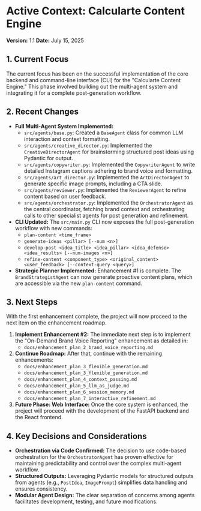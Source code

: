 # Active Context: Calcularte Content Engine

**Version:** 1.1
**Date:** July 15, 2025

## 1. Current Focus

The current focus has been on the successful implementation of the core backend and command-line interface (CLI) for the "Calcularte Content Engine." This phase involved building out the multi-agent system and integrating it for a complete post-generation workflow.

## 2. Recent Changes

*   **Full Multi-Agent System Implemented:**
    *   `src/agents/base.py`: Created a `BaseAgent` class for common LLM interaction and context formatting.
    *   `src/agents/creative_director.py`: Implemented the `CreativeDirectorAgent` for brainstorming structured post ideas using Pydantic for output.
    *   `src/agents/copywriter.py`: Implemented the `CopywriterAgent` to write detailed Instagram captions adhering to brand voice and formatting.
    *   `src/agents/art_director.py`: Implemented the `ArtDirectorAgent` to generate specific image prompts, including a CTA slide.
    *   `src/agents/reviewer.py`: Implemented the `ReviewerAgent` to refine content based on user feedback.
    *   `src/agents/orchestrator.py`: Implemented the `OrchestratorAgent` as the central coordinator, fetching brand context and orchestrating calls to other specialist agents for post generation and refinement.
*   **CLI Updated:** The `src/main.py` CLI now exposes the full post-generation workflow with new commands:
    *   `plan-content <time_frame>`
    *   `generate-ideas <pillar> [--num <n>]`
    *   `develop-post <idea_title> <idea_pillar> <idea_defense> <idea_results> [--num-images <n>]`
    *   `refine-content <component_type> <original_content> <user_feedback> [--context-query <query>]`
*   **Strategic Planner Implemented:** Enhancement #1 is complete. The `BrandStrategistAgent` can now generate proactive content plans, which are accessible via the new `plan-content` command.

## 3. Next Steps

With the first enhancement complete, the project will now proceed to the next item on the enhancement roadmap.

1.  **Implement Enhancement #2:** The immediate next step is to implement the "On-Demand Brand Voice Reporting" enhancement as detailed in:
    *   `docs/enhancement_plan_2_brand_voice_reporting.md`
2.  **Continue Roadmap:** After that, continue with the remaining enhancements:
    *   `docs/enhancement_plan_3_flexible_generation.md`
    *   `docs/enhancement_plan_3_flexible_generation.md`
    *   `docs/enhancement_plan_4_context_passing.md`
    *   `docs/enhancement_plan_5_llm_as_judge.md`
    *   `docs/enhancement_plan_6_session_memory.md`
    *   `docs/enhancement_plan_7_interactive_refinement.md`
2.  **Future Phase: Web Interface:** Once the core system is enhanced, the project will proceed with the development of the FastAPI backend and the React frontend.

## 4. Key Decisions and Considerations

*   **Orchestration via Code Confirmed:** The decision to use code-based orchestration for the `OrchestratorAgent` has proven effective for maintaining predictability and control over the complex multi-agent workflow.
*   **Structured Outputs:** Leveraging Pydantic models for structured outputs from agents (e.g., `PostIdea`, `ImagePrompt`) simplifies data handling and ensures consistency.
*   **Modular Agent Design:** The clear separation of concerns among agents facilitates development, testing, and future modifications.
